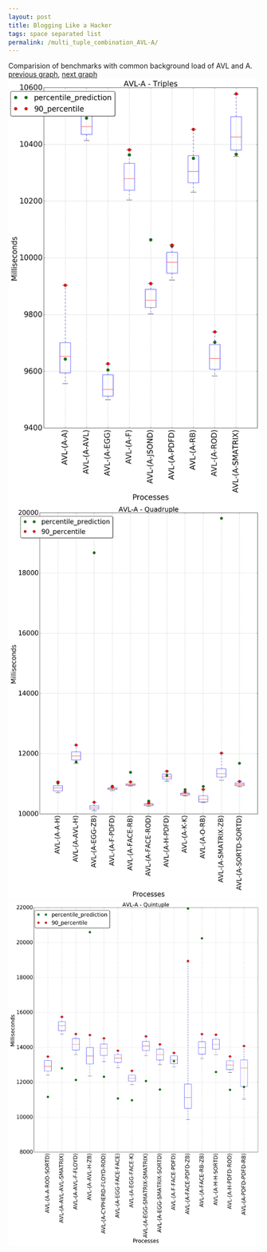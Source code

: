 ```yaml
---
layout: post
title: Blogging Like a Hacker
tags: space separated list
permalink: /multi_tuple_combination_AVL-A/
---
```


Comparision of benchmarks with common background load of AVL and A.
[previous graph](./multi_tuple_combination_AVL-AVL/), [next graph](./multi_tuple_combination_AVL-CYPHERD/)
<img src="./images/triple/AVL/AVL-A_box.png" alt="graph figure"><img src="./images/quadruple/AVL/AVL-A_box.png" alt="graph figure"><img src="./images/quintuple/AVL/AVL-A_box.png" alt="graph figure">